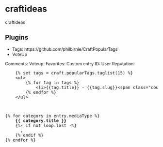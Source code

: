 # craftideas
craftideas


<h2>Plugins</h2>
<ul>
<li>Tags: https://github.com/philbirnie/CraftPopularTags</li>
<li>VoteUp</li>
</ul>




Comments:
Voteup:
Favorites:
Custom entry ID:
User Reputation: 

<pre>    {% <span class="pl-k">set</span> <span class="pl-smi">tags</span> <span class="pl-k">=</span> <span class="pl-smi">craft</span>.<span class="pl-smi">popularTags</span>.<span class="pl-smi">taglist</span>(<span class="pl-c1">15</span>) %}
    &lt;<span class="pl-ent">ul</span>&gt;
        {% <span class="pl-k">for</span> <span class="pl-smi">tag</span> <span class="pl-k">in</span> <span class="pl-smi">tags</span> %}
            &lt;<span class="pl-ent">li</span>&gt;{{<span class="pl-smi">tag</span>.<span class="pl-smi">title</span>}} - {{<span class="pl-smi">tag</span>.<span class="pl-smi">slug</span>}}&lt;<span class="pl-ent">span</span> <span class="pl-e">class</span>=<span class="pl-s"><span class="pl-pds">"</span>count<span class="pl-pds">"</span></span>&gt;({{<span class="pl-smi">tag</span>.<span class="pl-smi">count</span>}})&lt;/<span class="pl-ent">span</span>&gt;&lt;/<span class="pl-ent">li</span>&gt;
        {% <span class="pl-k">endfor</span> %}
    &lt;/<span class="pl-ent">ul</span>&gt;
    
    </pre>



<pre>
{% for category in entry.mediaType %}
    <b>{{ category.title }}</b>
    {%- if not loop.last -%}
      ,
    {% endif %}
{% endfor %}
</pre>
